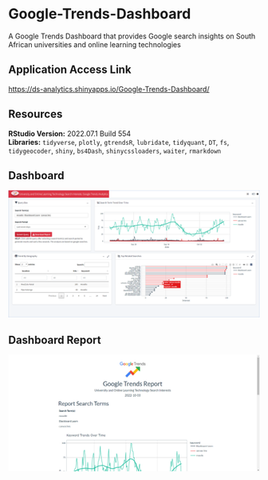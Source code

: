 # Google-Trends-Dashboard
A Google Trends Dashboard that provides Google search insights on South African universities and online learning technologies

## Application Access Link
https://ds-analytics.shinyapps.io/Google-Trends-Dashboard/

## Resources 
**RStudio Version:** 2022.07.1 Build 554 <br>
**Libraries:** `tidyverse`, `plotly`, `gtrendsR`, `lubridate`, `tidyquant`, `DT`, `fs`, `tidygeocoder`, `shiny`, `bs4Dash`, `shinycssloaders`, `waiter`, `rmarkdown`

## Dashboard
![Dashboard Image](https://github.com/Ellie190/Google-Trends-Dashboard/blob/main/dashboard_img.png)

## Dashboard Report
![Report Image](https://github.com/Ellie190/Google-Trends-Dashboard/blob/main/report_img.png)

